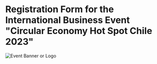 # Registration Form for the International Business Event "Circular Economy Hot Spot Chile 2023"  

![Event Banner or Logo](https://i.ibb.co/RL0GnF1/Captura-de-pantalla-2025-06-10-164154.png)
